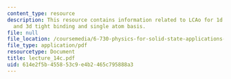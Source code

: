 ```yaml
---
content_type: resource
description: This resource contains information related to LCAo for 1d crystals, 2d
  and 3d tight binding and single atom basis.
file: null
file_location: /coursemedia/6-730-physics-for-solid-state-applications-spring-2003/614e2f5b455853c9e4b2465c795888a3_lecture_14c.pdf
file_type: application/pdf
resourcetype: Document
title: lecture_14c.pdf
uid: 614e2f5b-4558-53c9-e4b2-465c795888a3
---
```

